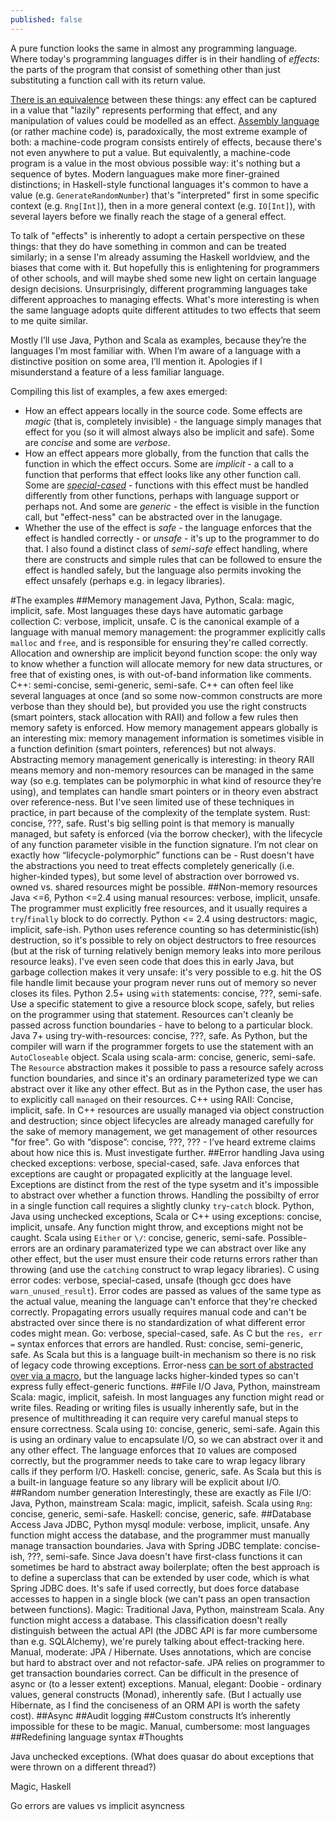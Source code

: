 ```yaml
---
published: false
---
```


A pure function looks the same in almost any programming language. Where today's programming languages differ is in their handling of *effects*: the parts of the program that consist of something other than just substituting a function call with its return value.

[There is an equivalence](http://conal.net/blog/posts/the-c-language-is-purely-functional) between these things: any effect can be captured in a value that "lazily" represents performing that effect, and any manipulation of values could be modelled as an effect. [Assembly language](http://wall.org/~lewis/2013/10/15/asm-monad.html) (or rather machine code) is, paradoxically, the most extreme example of both: a machine-code program consists entirely of effects, because there's not even anywhere to put a value. But equivalently, a machine-code program is a value in the most obvious possible way: it's nothing but a sequence of bytes. Modern languagues make more finer-grained distinctions; in Haskell-style functional languages it's common to have a value (e.g. `GenerateRandomNumber`) that's "interpreted" first in some specific context (e.g. `Rng[Int]`), then in a more general context (e.g. `IO[Int]`), with several layers before we finally reach the stage of a general effect.

To talk of "effects" is inherently to adopt a certain perspective on these things: that they do have something in common and can be treated similarly; in a sense I'm already assuming the Haskell worldview, and the biases that come with it. But hopefully this is enlightening for programmers of other schools, and will maybe shed some new light on certain language design decisions. Unsurprisingly, different programming languages take different approaches to managing effects. What's more interesting is when the same language adopts quite different attitudes to two effects that seem to me quite similar.

Mostly I’ll use Java, Python and Scala as examples, because they’re the languages I’m most familiar with. When I’m aware of a language with a distinctive position on some area, I’ll mention it. Apologies if I misunderstand a feature of a less familiar language.

Compiling this list of examples, a few axes emerged:

 * How an effect appears locally in the source code. Some effects are *magic* (that is, completely invisible) - the language simply manages that effect for you (so it will almost always also be implicit and safe). Some are *concise* and some are *verbose*.
 * How an effect appears more globally, from the function that calls the function in which the effect occurs. Some are *implicit* - a call to a function that performs that effect looks like any other function call. Some are *[special-cased](http://journal.stuffwithstuff.com/2015/02/01/what-color-is-your-function/)* - functions with this effect must be handled differently from other functions, perhaps with language support or perhaps not. And some are *generic* - the effect is visible in the function call, but "effect-ness" can be abstracted over in the lanugage.
 * Whether the use of the effect is *safe* - the language enforces that the effect is handled correctly - or *unsafe* - it's up to the programmer to do that. I also found a distinct class of *semi-safe* effect handling, where there are constructs and simple rules that can be followed to ensure the effect is handled safely, but the language also permits invoking the effect unsafely (perhaps e.g. in legacy libraries).
 
#The examples
##Memory management
Java, Python, Scala: magic, implicit, safe. Most languages these days have automatic garbage collection
C: verbose, implicit, unsafe. C is the canonical example of a language with manual memory management: the programmer explicitly calls `malloc` and `free`, and is responsible for ensuring they're called correctly. Allocation and ownership are implicit beyond function scope: the only way to know whether a function will allocate memory for new data structures, or free that of existing ones, is with out-of-band information like comments.
C++: semi-concise, semi-generic, semi-safe. C++ can often feel like several languages at once (and so some now-common constructs are more verbose than they should be), but provided you use the right constructs (smart pointers, stack allocation with RAII) and follow a few rules then memory safety is enforced. How memory management appears globally is an interesting mix: memory management information is sometimes visible in a function definition (smart pointers, references) but not always. Abstracting memory management generically is interesting: in theory RAII means memory and non-memory resources can be managed in the same way (so e.g. templates can be polymorphic in what kind of resource they’re using), and templates can handle smart pointers or in theory even abstract over reference-ness. But I've seen limited use of these techniques in practice, in part because of the complexity of the template system.
Rust: concise, ???, safe. Rust's big selling point is that memory is manually managed, but safety is enforced (via the borrow checker), with the lifecycle of any function parameter visible in the function signature. I’m not clear on exactly how “lifecycle-polymorphic” functions can be - Rust doesn't have the abstractions you need to treat effects completely generically (i.e. higher-kinded types), but some level of abstraction over borrowed vs. owned vs. shared resources might be possible.
##Non-memory resources
Java <=6, Python <=2.4 using manual resources: verbose, implicit, unsafe. The programmer must explicitly free resources, and it usually requires a  `try`/`finally` block to do correctly.
Python <= 2.4 using destructors: magic, implicit, safe-ish. Python uses reference counting so has deterministic(ish) destruction, so it's possible to rely on object destructors to free resources (but at the risk of turning relatively benign memory leaks into more perilous resource leaks). I've even seen code that does this in early Java, but garbage collection makes it very unsafe: it's very possible to e.g. hit the OS file handle limit because your program never runs out of memory so never closes its files.
Python 2.5+ using `with` statements: concise, ???, semi-safe. Use a specific statement to give a resource block scope, safely, but relies on the programmer using that statement. Resources can't cleanly be passed across function boundaries - have to belong to a particular block.
Java 7+ using try-with-resources: concise, ???, safe. As Python, but the compiler will warn if the programmer forgets to use the statement with an `AutoCloseable` object.
Scala using scala-arm: concise, generic, semi-safe. The `Resource` abstraction makes it possible to pass a resource safely across function boundaries, and since it's an ordinary parameterized type we can abstract over it like any other effect. But as in the Python case, the user has to explicitly call `managed` on their resources.
C++ using RAII: Concise, implicit, safe. In C++ resources are usually managed via object construction and destruction; since object lifecycles are already managed carefully for the sake of memory management, we get management of other resources "for free".
Go with “dispose”: concise, ???, ??? - I’ve heard extreme claims about how nice this is. Must investigate further.
##Error handling
Java using checked exceptions: verbose, special-cased, safe. Java enforces that exceptions are caught or propagated explicitly at the language level. Exceptions are distinct from the rest of the type sysetm and it's impossible to abstract over whether a function throws. Handling the possibilty of error in a single function call requires a slightly clunky `try`-`catch` block.
Python, Java using unchecked exceptions, Scala or C++ using exceptions: concise, implicit, unsafe. Any function might throw, and exceptions might not be caught.
Scala using `Either` or `\/`: concise, generic, semi-safe. Possible-errors are an ordinary paramaterized type we can abstract over like any other effect, but the user must ensure their code returns errors rather than throwing (and use the `catching` construct to wrap legacy libraries).
C using error codes: verbose, special-cased, unsafe (though gcc does have  `warn_unused_result`). Error codes are passed as values of the same type as the actual value, meaning the language can't enforce that they're checked correctly. Propagating errors usually requires manual code and can't be abstracted over since there is no standardization of what different error codes might mean.
Go: verbose, special-cased, safe. As C but the `res, err =` syntax enforces that errors are handled.
Rust: concise, semi-generic, safe. As Scala but this is a language built-in mechanism so there is no risk of legacy code throwing exceptions. Error-ness [can be sort of abstracted over via a macro](http://lucumr.pocoo.org/2014/11/6/error-handling-in-rust/), but the language lacks higher-kinded types so can't express fully effect-generic functions.
##File I/O
Java, Python, mainstream Scala: magic, implicit, safeish. In most languages any function might read or write files. Reading or writing files is usually inherently safe, but in the presence of multithreading it can require very careful manual steps to ensure correctness.
Scala using `IO`: concise, generic, semi-safe. Again this is using an ordinary value to encapsulate I/O, so we can abstract over it and any other effect. The language enforces that `IO` values are composed correctly, but the programmer needs to take care to wrap legacy library calls if they perform I/O.
Haskell: concise, generic, safe. As Scala but this is a built-in language feature so any library will be explicit about I/O.
##Random number generation
Interestingly, these are exactly as File I/O:
Java, Python, mainstream Scala: magic, implicit, safeish.
Scala using `Rng`: concise, generic, semi-safe.
Haskell: concise, generic, safe.
##Database Access
Java JDBC, Python mysql module: verbose, implicit, unsafe. Any function might access the database, and the programmer must manually manage transaction boundaries.
Java with Spring JDBC template: concise-ish, ???, semi-safe. Since Java doesn't have first-class functions it can sometimes be hard to abstract away boilerplate; often the best approach is to define a superclass that can be extended by user code, which is what Spring JDBC does. It's safe if used correctly, but does force database accesses to happen in a single block (we can't pass an open transaction between functions).
Magic: Traditional Java, Python, mainstream Scala. Any function might access a database. This classification doesn't really distinguish between the actual API (the JDBC API is far more cumbersome than e.g. SQLAlchemy), we're purely talking about effect-tracking here.
Manual, moderate: JPA / Hibernate. Uses annotations, which are concise but hard to abstract over and not refactor-safe. JPA relies on programmer to get transaction boundaries correct. Can be difficult in the presence of async or (to a lesser extent) exceptions.
Manual, elegant: Doobie - ordinary values, general constructs (Monad), inherently safe. (But I actually use Hibernate, as I find the conciseness of an ORM API is worth the safety cost).
##Async
##Audit logging
##Custom constructs
It’s inherently impossible for these to be magic.
Manual, cumbersome: most languages
##Redefining language syntax
#Thoughts

Java unchecked exceptions. (What does quasar do about exceptions that were thrown on a different thread?)

Magic, Haskell

Go errors are values vs implicit asyncness